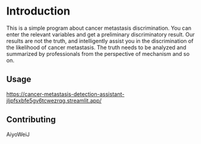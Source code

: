 # Introduction

This is a simple program about cancer metastasis discrimination.
You can enter the relevant variables and get a preliminary discriminatory result.
Our results are not the truth, and intelligently assist you in the discrimination of the likelihood of cancer metastasis.
The truth needs to be analyzed and summarized by professionals from the perspective of mechanism and so on.

## Usage

https://cancer-metastasis-detection-assistant-jljpfsxbfe5gv6tcwezrqg.streamlit.app/

## Contributing

AiyoWeiJ



